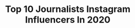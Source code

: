 ---
title: Top 10 Journalists Instagram Influencers In 2020
description: >-
  Find top journalists Instagram influencers in 2020. Most popular hashtags: #travel #life #photo #moscow.
platform: Instagram
profiles:
  - username: "mostapha_raf.at"
    fullname: >-
      مصطفی رفعت‌
    location: "Iran"
    followers: 19242
    engagement: 1333
    commentsToLikes: 0.008975
    avatar: "https://scontent-lht6-1.cdninstagram.com/v/t51.2885-19/10848107_1384660995164374_1330812279_a.jpg?_nc_ht=scontent-lht6-1.cdninstagram.com&_nc_ohc=uVtM-9x9tvQAX-zWPQJ&oh=092a5b63f45c29cf075064c4f1bcf630&oe=5EB9249F"
    verified: false
    hashtags: ""
  - username: "ira_chaykovskaya"
    fullname: >-
      Ира Чайковская
    location: "Russia"
    followers: 45234
    engagement: 262
    commentsToLikes: 0.028514
    avatar: "https://scontent-lhr8-1.cdninstagram.com/v/t51.2885-19/s320x320/82914318_626549041445543_9167874281932062720_n.jpg?_nc_ht=scontent-lhr8-1.cdninstagram.com&_nc_ohc=bnABDj9MH4cAX-3emyB&oh=40849f6b3e9b0bdac36061000a8f207a&oe=5EBAB5C4"
    verified: false
    hashtags: "#paris, #simplewine, #fairytalelovebyyana, #shangrilabarraljissah"
  - username: "tantoo19"
    fullname: >-
      Tanviya de Girval Sapru
    location: "Italy"
    followers: 17851
    engagement: 1769
    commentsToLikes: 0.006855
    avatar: "https://scontent-lht6-1.cdninstagram.com/v/t51.2885-19/s320x320/71056064_2435417516747996_4938909659630141440_n.jpg?_nc_ht=scontent-lht6-1.cdninstagram.com&_nc_ohc=Fyrnifzer8wAX93M_ch&oh=f8983df32f77ea0e226f8c3533047d8b&oe=5EB7E853"
    verified: false
    hashtags: "#love, #ihavethehigherground, #siblings, #brosforlife"
  - username: "amirmoosakazemi"
    fullname: >-
      امیر موسی کاظمی
    location: "Iran"
    followers: 11260
    engagement: 595
    commentsToLikes: 0.020187
    avatar: "https://scontent-ams4-1.cdninstagram.com/v/t51.2885-19/s320x320/82404189_2623556394542188_2278689053442310144_n.jpg?_nc_ht=scontent-ams4-1.cdninstagram.com&_nc_ohc=X4NwBUdJiuAAX-CLUXc&oh=87840071db9d94471abb39fa03c7ea11&oe=5EAB2089"
    verified: false
    hashtags: ""
  - username: "zineb_el_rhazoui"
    fullname: >-
      Zineb El Rhazoui
    location: "France"
    followers: 8105
    engagement: 2467
    commentsToLikes: 1.717716
    avatar: "https://scontent-ams4-1.cdninstagram.com/v/t51.2885-19/s320x320/67076065_647045085814278_6704378300480880640_n.jpg?_nc_ht=scontent-ams4-1.cdninstagram.com&_nc_ohc=h6uJFRRdjCQAX8Z9SO5&oh=616323e7e73d574b31d52d8d4310a1e3&oe=5EB8E7FA"
    verified: false
    hashtags: "#diam, #middleatlas, #joburgfreedomforum2018, #thibaultdemontbrial"
  - username: "keturah_king"
    fullname: >-
      Keturah King
    location: "Nigeria"
    followers: 50554
    engagement: 604
    commentsToLikes: 0.068862
    avatar: "https://scontent-lhr8-1.cdninstagram.com/v/t51.2885-19/s320x320/92340725_250621249670447_675900802962817024_n.jpg?_nc_ht=scontent-lhr8-1.cdninstagram.com&_nc_ohc=cnAVI53J_LAAX-pkGI6&oh=b05461f0e3972538960ab533d139d663&oe=5EB97657"
    verified: true
    hashtags: "#herstory, #themarathoncontinues, #phenomenalwoman, #hbcu"
  - username: "rawatrahul9"
    fullname: >-
      Rahul Rawat
    location: "India"
    followers: 17657
    engagement: 1419
    commentsToLikes: 0.057863
    avatar: "https://scontent-ams4-1.cdninstagram.com/v/t51.2885-19/s320x320/69485126_524226015044111_3054182468597841920_n.jpg?_nc_ht=scontent-ams4-1.cdninstagram.com&_nc_ohc=mGjCWXgoPTEAX-8RPhx&oh=3aec7fb1bb5365128b5ee33ef3c14fc8&oe=5EBB166A"
    verified: false
    hashtags: "#biking, #luck, #kapil, #life"
  - username: "florbarbeira"
    fullname: >-
      flora💚🌱
    location: "Argentina"
    followers: 29337
    engagement: 933
    commentsToLikes: 0.051083
    avatar: "https://scontent-ams4-1.cdninstagram.com/v/t51.2885-19/s320x320/71326432_3268992779783637_5005961799997063168_n.jpg?_nc_ht=scontent-ams4-1.cdninstagram.com&_nc_ohc=DAZdC6Bk0Q4AX993l5q&oh=882c8815e00e736e3e8e1f74df0552df&oe=5EB82BAD"
    verified: false
    hashtags: "#reveillon, #copacabana, #seraley, #viernes"
  - username: "eva_basi"
    fullname: >-
      Eva Basi 🐅
    location: "Greece"
    followers: 39801
    engagement: 564
    commentsToLikes: 0.093677
    avatar: "https://scontent-amt2-1.cdninstagram.com/v/t51.2885-19/s320x320/92488762_678190762984648_6714003468220104704_n.jpg?_nc_ht=scontent-amt2-1.cdninstagram.com&_nc_ohc=v-PD9U-QzdYAX8pgfnX&oh=f7a033af65e2999199611a9284fec6a4&oe=5EB7CC2F"
    verified: false
    hashtags: "#opentv, #notbad, #wintermood, #happynewyear2020"
  - username: "la_paillette"
    fullname: >-
      ✨𝓣𝓪𝓷𝔂𝓪  𝓢𝓱𝓶𝔂𝓻𝓮𝓿𝓪✨
    location: "Russia"
    followers: 11368
    engagement: 1068
    commentsToLikes: 0.173706
    avatar: "https://instagram.fngo4-1.fna.fbcdn.net/v/t51.2885-19/s320x320/82290212_2521808291429120_8512241120401424384_n.jpg?_nc_ht=instagram.fngo4-1.fna.fbcdn.net&_nc_ohc=5YTCD_NE9QMAX_EQFBj&oh=4fed9e41ab07c6a197a4f4ae633d35b8&oe=5EB763A5"
    verified: false
    hashtags: "#girl, #friday, #photo, #vscocam"
---